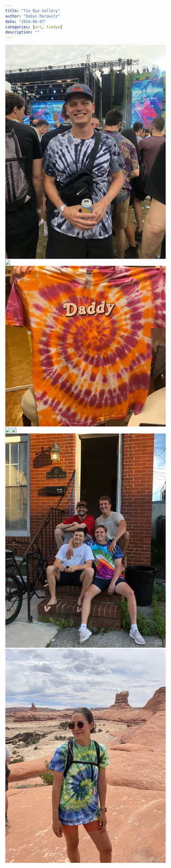 ```yaml
---
title: "Tie Dye Gallery"
author: "Robyn Marowitz"
date: "2024-06-07"
categories: [art, tiedye]
description: ""
---
```


![](pat.jpeg)
![](xdesign.jpeg)
![](daddy.jpg)
![](glass_animals.jpeg)
![](daft_punk.jpeg)
![](corn.jpg)
![](heidi.jpeg)
